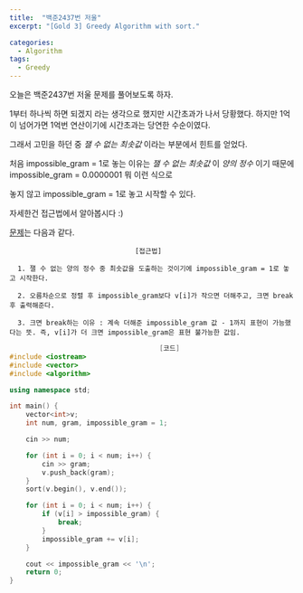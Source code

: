 ```yaml
---
title:  "백준2437번 저울"
excerpt: "[Gold 3] Greedy Algorithm with sort."

categories:
  - Algorithm
tags:
  - Greedy
---
```

오늘은 백준2437번 저울 문제를 풀어보도록 하자.

1부터 하나씩 하면 되겠지 라는 생각으로 했지만 시간초과가 나서 당황했다. 하지만 1억이 넘어가면 1억번 연산이기에 시간초과는 당연한 수순이였다.

그래서 고민을 하던 중 _잴 수 없는 최솟값_ 이라는 부분에서 힌트를 얻었다.

처음 impossible_gram = 1로 놓는 이유는 _잴 수 없는 최솟값_ 이 _양의 정수_ 이기 때문에 impossible_gram = 0.0000001 뭐 이런 식으로

놓지 않고 impossible_gram = 1로 놓고 시작할 수 있다.

자세한건 접근법에서 알아봅시다 :)

[문제](https://www.acmicpc.net/problem/2437)는 다음과 같다.


                                   [접근법]

      1. 잴 수 없는 양의 정수 중 최솟값을 도출하는 것이기에 impossible_gram = 1로 놓고 시작한다.
      
      2. 오름차순으로 정렬 후 impossible_gram보다 v[i]가 작으면 더해주고, 크면 break 후 출력해준다.

      3. 크면 break하는 이유 : 계속 더해준 impossible_gram 값 - 1까지 표현이 가능했다는 뜻. 즉, v[i]가 더 크면 impossible_gram은 표현 불가능한 값임.
      
      

```c++
                                     [코드]
#include <iostream>
#include <vector>
#include <algorithm>

using namespace std;

int main() {
	vector<int>v;
	int num, gram, impossible_gram = 1;

	cin >> num;

	for (int i = 0; i < num; i++) {
		cin >> gram;
		v.push_back(gram);
	}
	sort(v.begin(), v.end());

	for (int i = 0; i < num; i++) {
		if (v[i] > impossible_gram) {
			break;
		}
		impossible_gram += v[i];
	}

	cout << impossible_gram << '\n';
	return 0;
}
```
